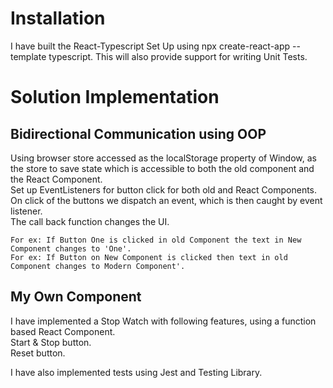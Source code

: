 # Installation
I have built the React-Typescript Set Up using npx create-react-app --template typescript. This will also provide support for writing Unit Tests.

# Solution Implementation
## Bidirectional Communication using OOP
Using browser store accessed as the localStorage property of Window, as the store to save state which is accessible to both the old component and the React Component.\
Set up EventListeners for button click for both old and React Components.\
On click of the buttons we dispatch an event, which is then caught by event listener.\
The call back function changes the UI.

    For ex: If Button One is clicked in old Component the text in New Component changes to 'One'.
    For ex: If Button on New Component is clicked then text in old Component changes to Modern Component'.

## My Own Component
I have implemented a Stop Watch with following features, using a function based React Component.\
Start & Stop button.\
Reset button.

I have also implemented tests using Jest and Testing Library.

